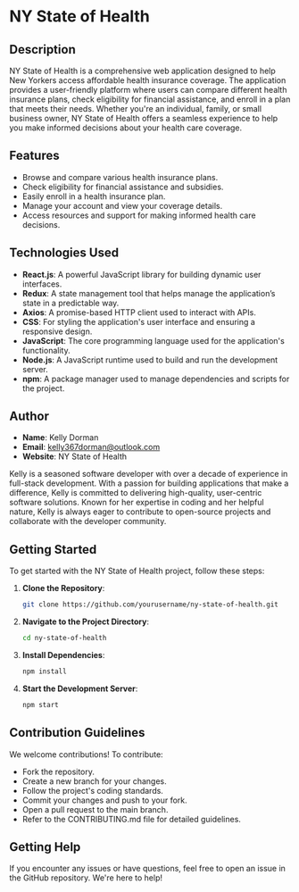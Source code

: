 # NY State of Health

## Description

NY State of Health is a comprehensive web application designed to help New Yorkers access affordable health insurance coverage. The application provides a user-friendly platform where users can compare different health insurance plans, check eligibility for financial assistance, and enroll in a plan that meets their needs. Whether you're an individual, family, or small business owner, NY State of Health offers a seamless experience to help you make informed decisions about your health care coverage.

## Features

- Browse and compare various health insurance plans.
- Check eligibility for financial assistance and subsidies.
- Easily enroll in a health insurance plan.
- Manage your account and view your coverage details.
- Access resources and support for making informed health care decisions.

## Technologies Used

- **React.js**: A powerful JavaScript library for building dynamic user interfaces.
- **Redux**: A state management tool that helps manage the application’s state in a predictable way.
- **Axios**: A promise-based HTTP client used to interact with APIs.
- **CSS**: For styling the application's user interface and ensuring a responsive design.
- **JavaScript**: The core programming language used for the application's functionality.
- **Node.js**: A JavaScript runtime used to build and run the development server.
- **npm**: A package manager used to manage dependencies and scripts for the project.

## Author

- **Name**: Kelly Dorman
- **Email**: kelly367dorman@outlook.com
- **Website**: NY State of Health

Kelly is a seasoned software developer with over a decade of experience in full-stack development. With a passion for building applications that make a difference, Kelly is committed to delivering high-quality, user-centric software solutions. Known for her expertise in coding and her helpful nature, Kelly is always eager to contribute to open-source projects and collaborate with the developer community.

## Getting Started

To get started with the NY State of Health project, follow these steps:

1. **Clone the Repository**:
   ```bash
   git clone https://github.com/yourusername/ny-state-of-health.git
2. **Navigate to the Project Directory**:
   ```bash
   cd ny-state-of-health
3. **Install Dependencies**:
   ```bash
   npm install
4. **Start the Development Server**:
   ```bash
   npm start
## Contribution Guidelines
We welcome contributions! To contribute:

- Fork the repository.
- Create a new branch for your changes.
- Follow the project's coding standards.
- Commit your changes and push to your fork.
- Open a pull request to the main branch.
- Refer to the CONTRIBUTING.md file for detailed guidelines.

## Getting Help
If you encounter any issues or have questions, feel free to open an issue in the GitHub repository. We're here to help!
